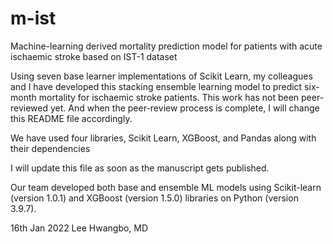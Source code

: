 # m-ist
Machine-learning derived mortality prediction model for patients with acute ischaemic stroke based on IST-1 dataset

Using seven base learner implementations of Scikit Learn, my colleagues and I have developed this stacking ensemble learning model to predict six-month mortality for ischaemic stroke patients. This work has not been peer-reviewed yet. And when the peer-review process is complete, I will change this README file accordingly.

We have used four libraries, Scikit Learn, XGBoost, and Pandas along with their dependencies

I will update this file as soon as the manuscript gets published.

Our team developed both base and ensemble ML models using Scikit-learn (version 1.0.1) and XGBoost (version 1.5.0) libraries on Python (version 3.9.7).

16th Jan 2022
Lee Hwangbo, MD
